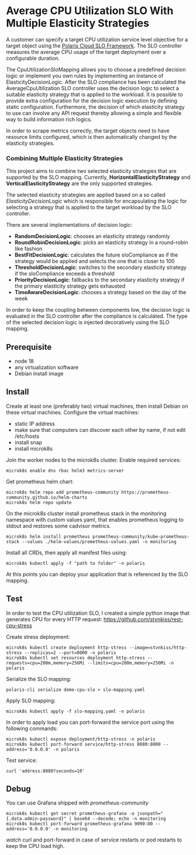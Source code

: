 # Average CPU Utilization SLO With Multiple Elasticity Strategies

A customer can specify a target CPU utilization service level objective for a target object using the [Polaris Cloud SLO Framework](https://github.com/polaris-slo-cloud/polaris).
The SLO controller measures the average CPU usage of the target deployment over a configurable duration.

The CpuUtilizationSloMapping allows you to choose a predefined decision logic or implement you own rules by implementing an instance of ElasticityDecisionLogic.
After the SLO compliance has been calculated the AverageCpuUtilization SLO controller uses the decision logic to select a suitable elasticity strategy that is applied to the workload.
It is possible to provide extra configuration for the decision logic execution by defining static configuration.
Furthermore, the decision of which elasticity strategy to use can involve any API request thereby allowing a simple and flexible way to build information rich logics.

In order to scrape metrics correctly, the target objects need to have resource limits configured, which is then automatically changed by the elasticity strategies.

### Combining Multiple Elasticity Strategies

This project aims to combine two selected elasticity strategies that are supported by the SLO mapping.
Currently, **HorizontalElasticityStrategy** and **VerticalElasticityStrategy** are the only supported strategies.

The selected elasticity strategies are applied based on a so called _ElasticityDecisionLogic_ which is responsible for encapsulating the logic for selecting a strategy that is applied to the target workload by the SLO controller.

There are several implementations of decision logic:
- **RandomDecisionLogic**: chooses an elasticity strategy randomly
- **RoundRobinDecisionLogic**: picks an elasticity strategy in a round-robin like fashion
- **BestFitDecisionLogic**: calculates the future sloCompliance as if the strategy would be applied and selects the one that is closer to 100
- **ThresholdDecisionLogic**: switches to the secondary elasticity strategy if the sloCompliance exceeds a threshold
- **PriorityDecisionLogic**: fallbacks to the secondary elasticity strategy if the primary elasticity strategy gets exhausted
- **TimeAwareDecisionLogic**: chooses a strategy based on the day of the week

In order to keep the coupling between components low, the decision logic is evaluated in the SLO controller after the compliance is calculated.
The type of the selected decision logic is injected decoratively using the SLO mapping.

## Prerequisite

- node 18
- any virtualization software
- Debian install image

## Install

Create at least one (preferably two) virtual machines, then install Debian on these virtual machines. Configure the virtual machines:

- static IP address
- make sure that computers can discover each other by name, if not edit /etc/hosts
- install snap
- install microk8s

Join the worker nodes to the microk8s cluster.
Enable required services:

    microk8s enable dns rbac helm3 metrics-server

Get prometheus helm chart:

    microk8s helm repo add prometheus-community https://prometheus-community.github.io/helm-charts
    microk8s helm repo update

On the microk8s cluster install prometheus stack in the monitoring namespace with custom values.yaml, that enables prometheus logging to stdout and restores some cadvisor metrics.

    microk8s helm install prometheus prometheus-community/kube-prometheus-stack --values ./helm-values/prometheus-values.yaml -n monitoring

Install all CRDs, then apply all manifest files using:

    microk8s kubectl apply -f "path to folder" -n polaris

At this points you can deploy your application that is referenced by the SLO mapping.

## Test

In order to test the CPU utilization SLO, I created a simple python image that generates CPU for every HTTP request: https://github.com/stvnkiss/rest-cpu-stress

Create stress deployment:

    microk8s kubectl create deployment http-stress --image=stvnkiss/http-stress --replicas=2 --port=8000 -n polaris
    microk8s kubectl set resources deployment http-stress --requests=cpu=200m,memory=256Mi --limits=cpu=200m,memory=256Mi -n polaris

Serialize the SLO mapping:

    polaris-cli serialize demo-cpu-slo > slo-mapping.yaml

Apply SLO mapping:

    microk8s kubectl apply -f slo-mapping.yaml -n polaris

In order to apply load you can port-forward the service port using the following commands:

    microk8s kubectl expose deployment/http-stress -n polaris
    microk8s kubectl port-forward service/http-stress 8080:8000 --address='0.0.0.0' -n polaris

Test service:

    curl 'address:8080?seconds=10'

## Debug

You can use Grafana shipped with *prometheus-community*

    microk8s kubectl get secret prometheus-grafana -o jsonpath="{.data.admin-password}" | base64 --decode; echo -n monitoring
    microk8s kubectl port-forward prometheus-grafana 9090:80 --address='0.0.0.0' -n monitoring

*watch* curl and port-forward in case of service restarts or pod restarts to keep the CPU load high.
